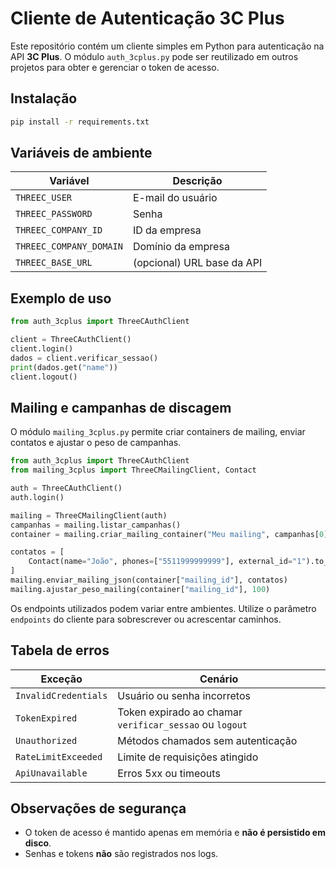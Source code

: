 # Cliente de Autenticação 3C Plus

Este repositório contém um cliente simples em Python para autenticação na
API **3C Plus**. O módulo `auth_3cplus.py` pode ser reutilizado em outros
projetos para obter e gerenciar o token de acesso.

## Instalação

```bash
pip install -r requirements.txt
```

## Variáveis de ambiente

| Variável                | Descrição                                  |
|------------------------|----------------------------------------------|
| `THREEC_USER`          | E-mail do usuário                            |
| `THREEC_PASSWORD`      | Senha                                       |
| `THREEC_COMPANY_ID`    | ID da empresa                                |
| `THREEC_COMPANY_DOMAIN`| Domínio da empresa                           |
| `THREEC_BASE_URL`      | (opcional) URL base da API                   |

## Exemplo de uso

```python
from auth_3cplus import ThreeCAuthClient

client = ThreeCAuthClient()
client.login()
dados = client.verificar_sessao()
print(dados.get("name"))
client.logout()
```

## Mailing e campanhas de discagem

O módulo `mailing_3cplus.py` permite criar containers de mailing, enviar
contatos e ajustar o peso de campanhas.

```python
from auth_3cplus import ThreeCAuthClient
from mailing_3cplus import ThreeCMailingClient, Contact

auth = ThreeCAuthClient()
auth.login()

mailing = ThreeCMailingClient(auth)
campanhas = mailing.listar_campanhas()
container = mailing.criar_mailing_container("Meu mailing", campanhas[0]["id"])

contatos = [
    Contact(name="João", phones=["5511999999999"], external_id="1").to_dict(),
]
mailing.enviar_mailing_json(container["mailing_id"], contatos)
mailing.ajustar_peso_mailing(container["mailing_id"], 100)
```

Os endpoints utilizados podem variar entre ambientes. Utilize o parâmetro
`endpoints` do cliente para sobrescrever ou acrescentar caminhos.

## Tabela de erros

| Exceção              | Cenário                                                         |
|----------------------|-----------------------------------------------------------------|
| `InvalidCredentials` | Usuário ou senha incorretos                                     |
| `TokenExpired`       | Token expirado ao chamar `verificar_sessao` ou `logout`         |
| `Unauthorized`       | Métodos chamados sem autenticação                               |
| `RateLimitExceeded`  | Limite de requisições atingido                                  |
| `ApiUnavailable`     | Erros 5xx ou timeouts                                           |

## Observações de segurança

- O token de acesso é mantido apenas em memória e **não é persistido em disco**.
- Senhas e tokens **não** são registrados nos logs.
